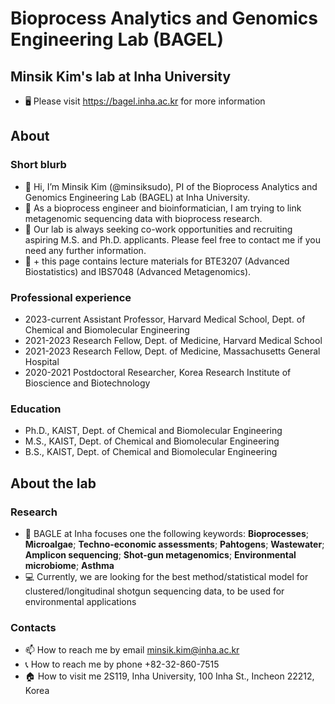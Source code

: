 # Bioprocess Analytics and Genomics Engineering Lab (BAGEL)

## Minsik Kim's lab at Inha University 

- 🖥 Please visit https://bagel.inha.ac.kr for more information

## About

### Short blurb

- 👋 Hi, I’m Minsik Kim (@minsiksudo), PI of the Bioprocess Analytics and Genomics Engineering Lab (BAGEL) at Inha University.
- 🧪 As a bioprocess engineer and bioinformatician, I am trying to link metagenomic sequencing data with bioprocess research. 
- 🔬 Our lab is always seeking co-work opportunities and recruiting aspiring M.S. and Ph.D. applicants. Please feel free to contact me if you need any further information.
- 📖 + this page contains lecture materials for BTE3207 (Advanced Biostatistics) and IBS7048 (Advanced Metagenomics).

### Professional experience

- 2023-current
Assistant Professor, Harvard Medical School, Dept. of Chemical and Biomolecular Engineering
- 2021-2023
Research Fellow, Dept. of Medicine, Harvard Medical School
- 2021-2023
Research Fellow, Dept. of Medicine, Massachusetts General Hospital
- 2020-2021
Postdoctoral Researcher, Korea Research Institute of Bioscience and Biotechnology

### Education

- Ph.D., KAIST, Dept. of Chemical and Biomolecular Engineering
- M.S., KAIST, Dept. of Chemical and Biomolecular Engineering
- B.S., KAIST, Dept. of Chemical and Biomolecular Engineering

## About the lab

### Research

- 👀 BAGLE at Inha focuses one the following keywords: **Bioprocesses**; **Microalgae**; **Techno-economic assessments**; **Pahtogens**; **Wastewater**; **Amplicon sequencing**; **Shot-gun metagenomics**; **Environmental microbiome**; **Asthma**
- 💻 Currently, we are looking for the best method/statistical model for clustered/longitudinal shotgun sequencing data, to be used for environmental applications

### Contacts

- 📫 How to reach me by email minsik.kim@inha.ac.kr
- 📞 How to reach me by phone +82-32-860-7515
- 🏠 How to visit me 2S119, Inha University, 100 Inha St., Incheon 22212, Korea

<!---
minsiksudo/minsiksudo is a ✨ special ✨ repository because its `README.md` (this file) appears on your GitHub profile.
You can click the Preview link to take a look at your changes.
--->
